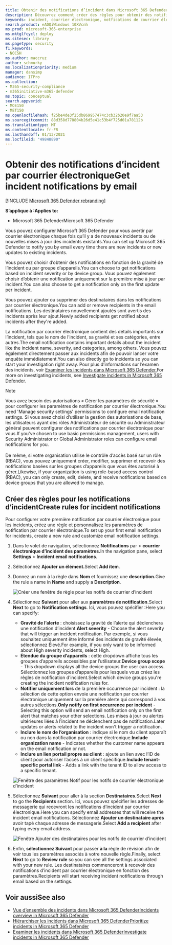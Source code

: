 ```yaml
---
title: Obtenir des notifications d’incident dans Microsoft 365 Defender
description: Découvrez comment créer des règles pour obtenir des notifications par courrier électronique pour les incidents dans Microsoft 365 Defender
keywords: incident, courrier électronique, notfications de courrier électronique, configurer, utilisateurs, boîte aux lettres, courrier électronique, incidents
search.product: eADQiWindows 10XVcnh
ms.prod: microsoft-365-enterprise
ms.mktglfcycl: deploy
ms.sitesec: library
ms.pagetype: security
f1.keywords:
- NOCSH
ms.author: maccruz
author: schmurky
ms.localizationpriority: medium
manager: dansimp
audience: ITPro
ms.collection:
- M365-security-compliance
- m365initiative-m365-defender
ms.topic: conceptual
search.appverid:
- MOE150
- MET150
ms.openlocfilehash: f25be4de3f25db869957474c3cb32b20e9f7aa53
ms.sourcegitcommit: 88d358d778804b26d5e41c53b4f725d01a78112b
ms.translationtype: MT
ms.contentlocale: fr-FR
ms.lasthandoff: 01/13/2021
ms.locfileid: "49848890"
---
```

# <a name="get-incident-notifications-by-email"></a><span data-ttu-id="a3efb-104">Obtenir des notifications d’incident par courrier électronique</span><span class="sxs-lookup"><span data-stu-id="a3efb-104">Get incident notifications by email</span></span>

[!INCLUDE [Microsoft 365 Defender rebranding](../includes/microsoft-defender.md)]


<span data-ttu-id="a3efb-105">**S’applique à :**</span><span class="sxs-lookup"><span data-stu-id="a3efb-105">**Applies to:**</span></span>
- <span data-ttu-id="a3efb-106">Microsoft 365 Defender</span><span class="sxs-lookup"><span data-stu-id="a3efb-106">Microsoft 365 Defender</span></span>

<span data-ttu-id="a3efb-107">Vous pouvez configurer Microsoft 365 Defender pour vous avertir par courrier électronique chaque fois qu’il y a de nouveaux incidents ou de nouvelles mises à jour des incidents existants.</span><span class="sxs-lookup"><span data-stu-id="a3efb-107">You can set up Microsoft 365 Defender to notify you by email every time there are new incidents or new updates to existing incidents.</span></span> 

<span data-ttu-id="a3efb-108">Vous pouvez choisir d’obtenir des notifications en fonction de la gravité de l’incident ou par groupe d’appareils.</span><span class="sxs-lookup"><span data-stu-id="a3efb-108">You can choose to get notifications based on incident severity or by device group.</span></span> <span data-ttu-id="a3efb-109">Vous pouvez également choisir d’obtenir une notification uniquement sur la première mise à jour par incident.</span><span class="sxs-lookup"><span data-stu-id="a3efb-109">You can also choose to get a notification only on the first update per incident.</span></span>

<span data-ttu-id="a3efb-110">Vous pouvez ajouter ou supprimer des destinataires dans les notifications par courrier électronique.</span><span class="sxs-lookup"><span data-stu-id="a3efb-110">You can add or remove recipients in the email notifications.</span></span> <span data-ttu-id="a3efb-111">Les destinataires nouvellement ajoutés sont avertis des incidents après leur ajout.</span><span class="sxs-lookup"><span data-stu-id="a3efb-111">Newly added recipients get notified about incidents after they're added.</span></span> 

<span data-ttu-id="a3efb-112">La notification par courrier électronique contient des détails importants sur l’incident, tels que le nom de l’incident, sa gravité et ses catégories, entre autres.</span><span class="sxs-lookup"><span data-stu-id="a3efb-112">The email notification contains important details about the incident like the incident name, severity, and categories, among others.</span></span> <span data-ttu-id="a3efb-113">Vous pouvez également directement passer aux incidents afin de pouvoir lancer votre enquête immédiatement.</span><span class="sxs-lookup"><span data-stu-id="a3efb-113">You can also directly go to incidents so you can start your investigation right away.</span></span> <span data-ttu-id="a3efb-114">Pour plus d’informations sur l’examen des incidents, voir [Examiner les incidents dans Microsoft 365 Defender.](https://docs.microsoft.com/microsoft-365/security/mtp/investigate-incidents)</span><span class="sxs-lookup"><span data-stu-id="a3efb-114">For more on investigating incidents, see [Investigate incidents in Microsoft 365 Defender](https://docs.microsoft.com/microsoft-365/security/mtp/investigate-incidents).</span></span>

>[!NOTE]
><span data-ttu-id="a3efb-115">Vous avez besoin des autorisations « Gérer les paramètres de sécurité » pour configurer les paramètres de notification par courrier électronique.</span><span class="sxs-lookup"><span data-stu-id="a3efb-115">You need 'Manage security settings' permissions to configure email notification settings.</span></span> <span data-ttu-id="a3efb-116">Si vous avez choisi d’utiliser la gestion des autorisations de base, les utilisateurs ayant des rôles Administrateur de sécurité ou Administrateur général peuvent configurer des notifications par courrier électronique pour vous.</span><span class="sxs-lookup"><span data-stu-id="a3efb-116">If you've chosen to use basic permissions management, users with Security Administrator or Global Administrator roles can configure email notifications for you.</span></span> <br> <br>
<span data-ttu-id="a3efb-117">De même, si votre organisation utilise le contrôle d’accès basé sur un rôle (RBAC), vous pouvez uniquement créer, modifier, supprimer et recevoir des notifications basées sur les groupes d’appareils que vous êtes autorisé à gérer.</span><span class="sxs-lookup"><span data-stu-id="a3efb-117">Likewise, if your organization is using role-based access control (RBAC), you can only create, edit, delete, and receive notifications based on device groups that you are allowed to manage.</span></span>

## <a name="create-rules-for-incident-notifications"></a><span data-ttu-id="a3efb-118">Créer des règles pour les notifications d’incident</span><span class="sxs-lookup"><span data-stu-id="a3efb-118">Create rules for incident notifications</span></span>

<span data-ttu-id="a3efb-119">Pour configurer votre première notification par courrier électronique pour les incidents, créez une règle et personnalisez les paramètres de notification par courrier électronique.</span><span class="sxs-lookup"><span data-stu-id="a3efb-119">To set up your first email notification for incidents, create a new rule and customize email notification settings.</span></span>

1. <span data-ttu-id="a3efb-120">Dans le volet de navigation, sélectionnez **Notifications** par  >  **courrier électronique d’incident des paramètres.**</span><span class="sxs-lookup"><span data-stu-id="a3efb-120">In the navigation pane, select **Settings** > **Incident email notifications**.</span></span>
2. <span data-ttu-id="a3efb-121">Sélectionnez **Ajouter un élément.**</span><span class="sxs-lookup"><span data-stu-id="a3efb-121">Select **Add item**.</span></span>
3. <span data-ttu-id="a3efb-122">Donnez un nom à la règle dans **Nom** et fournissez une **description.**</span><span class="sxs-lookup"><span data-stu-id="a3efb-122">Give the rule a name in **Name** and supply a **Description**.</span></span>

    ![Créer une fenêtre de règle pour les notifs de courrier d’incident](../../media/incidentemailnotif1.png) 
4. <span data-ttu-id="a3efb-124">Sélectionnez **Suivant** pour aller aux **paramètres de notification.**</span><span class="sxs-lookup"><span data-stu-id="a3efb-124">Select **Next** to go to **Notification settings**.</span></span> <span data-ttu-id="a3efb-125">Ici, vous pouvez spécifier :</span><span class="sxs-lookup"><span data-stu-id="a3efb-125">Here you can specify:</span></span>
    - <span data-ttu-id="a3efb-126">**Gravité de l’alerte** : choisissez la gravité de l’alerte qui déclenchera une notification d’incident.</span><span class="sxs-lookup"><span data-stu-id="a3efb-126">**Alert severity** - Choose the alert severity that will trigger an incident notification.</span></span> <span data-ttu-id="a3efb-127">Par exemple, si vous souhaitez uniquement être informé des incidents de gravité élevée, sélectionnez Élevé.</span><span class="sxs-lookup"><span data-stu-id="a3efb-127">For example, if you only want to be informed about High severity incidents, select High.</span></span>
    - <span data-ttu-id="a3efb-128">**Étendue du groupe d’appareils** : cette dropdown affiche tous les groupes d’appareils accessibles par l’utilisateur.</span><span class="sxs-lookup"><span data-stu-id="a3efb-128">**Device group scope** - This dropdown displays all the device groups the user can access.</span></span> <span data-ttu-id="a3efb-129">Sélectionnez les groupes d’appareils pour lesquels vous créez les règles de notification d’incident.</span><span class="sxs-lookup"><span data-stu-id="a3efb-129">Select which device groups you're creating the incident notification rules for.</span></span>
    - <span data-ttu-id="a3efb-130">**Notifier uniquement lors** de la première occurrence par incident : la sélection de cette option envoie une notification par courrier électronique uniquement sur la première alerte qui correspond à vos autres sélections.</span><span class="sxs-lookup"><span data-stu-id="a3efb-130">**Only notify on first occurrence per incident** - Selecting this option will send an email notification only on the first alert that matches your other selections.</span></span> <span data-ttu-id="a3efb-131">Les mises à jour ou alertes ultérieures liées à l’incident ne déclenchent pas de notification.</span><span class="sxs-lookup"><span data-stu-id="a3efb-131">Later updates or alerts related to the incident won't trigger a notification.</span></span>
    - <span data-ttu-id="a3efb-132">**Inclure le nom de l’organisation** : indique si le nom du client apparaît ou non dans la notification par courrier électronique.</span><span class="sxs-lookup"><span data-stu-id="a3efb-132">**Include organization name** - Indicates whether the customer name appears on the email notification or not.</span></span>
    - <span data-ttu-id="a3efb-133">**Inclure un lien portail propre au client** : ajoute un lien avec l’ID de client pour autoriser l’accès à un client spécifique.</span><span class="sxs-lookup"><span data-stu-id="a3efb-133">**Include tenant-specific portal link** -  Adds a link with the tenant ID to allow access to a specific tenant.</span></span>
    
    ![Fenêtre des paramètres Notif pour les notifs de courrier électronique d’incident](../../media/incidentemailnotif2.png)
5. <span data-ttu-id="a3efb-135">Sélectionnez **Suivant** pour aller à la section **Destinataires.**</span><span class="sxs-lookup"><span data-stu-id="a3efb-135">Select **Next** to go the **Recipients** section.</span></span> <span data-ttu-id="a3efb-136">Ici, vous pouvez spécifier les adresses de messagerie qui recevront les notifications d’incident par courrier électronique.</span><span class="sxs-lookup"><span data-stu-id="a3efb-136">Here you can specify email addresses that will receive the incident email notifications.</span></span> <span data-ttu-id="a3efb-137">Sélectionnez **Ajouter un destinataire après** avoir tapé chaque adresse de messagerie.</span><span class="sxs-lookup"><span data-stu-id="a3efb-137">Select **Add a recipient** after typing every email address.</span></span>

    ![Fenêtre Ajouter des destinataires pour les notifs de courrier d’incident](../../media/incidentemailnotif3.png) 

6. <span data-ttu-id="a3efb-139">Enfin, **sélectionnez Suivant** pour passer **à la** règle de révision afin de voir tous les paramètres associés à votre nouvelle règle.</span><span class="sxs-lookup"><span data-stu-id="a3efb-139">Finally, select **Next** to go to **Review rule** so you can see all the settings associated with your new rule.</span></span> <span data-ttu-id="a3efb-140">Les destinataires commenceront à recevoir des notifications d’incident par courrier électronique en fonction des paramètres.</span><span class="sxs-lookup"><span data-stu-id="a3efb-140">Recipients will start receiving incident notifications through email based on the settings.</span></span>

## <a name="see-also"></a><span data-ttu-id="a3efb-141">Voir aussi</span><span class="sxs-lookup"><span data-stu-id="a3efb-141">See also</span></span>
- [<span data-ttu-id="a3efb-142">Vue d’ensemble des incidents dans Microsoft 365 Defender</span><span class="sxs-lookup"><span data-stu-id="a3efb-142">Incidents overview in Microsoft 365 Defender</span></span>](https://docs.microsoft.com/microsoft-365/security/mtp/incidents-overview)
- [<span data-ttu-id="a3efb-143">Hiérarchiser les incidents dans Microsoft 365 Defender</span><span class="sxs-lookup"><span data-stu-id="a3efb-143">Prioritize incidents in Microsoft 365 Defender</span></span>](https://docs.microsoft.com/microsoft-365/security/mtp/incident-queue)
- [<span data-ttu-id="a3efb-144">Examiner les incidents dans Microsoft 365 Defender</span><span class="sxs-lookup"><span data-stu-id="a3efb-144">Investigate incidents in Microsoft 365 Defender</span></span>](https://docs.microsoft.com/microsoft-365/security/mtp/investigate-incidents)

